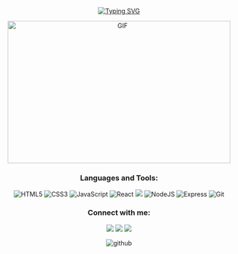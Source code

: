 [ <p align="center">![Typing SVG](https://readme-typing-svg.demolab.com?font=Fira+Code&pause=1000&color=1E00F7&width=720&lines=Hi%2C+I'm+Guadi.++I+am+currently+studying+to+be+a+Developer)](https://git.io/typing-svg)

<p align="center">
 <img alt="GIF" src="https://media.tenor.com/AlUkiGkR2j8AAAAC/new-game-ahagon-umiko-programming.gif" width="500" height="320" />
</p>
</p>

<section align="center">
  <h3>Languages and Tools:</h3>
  <img src="https://img.shields.io/badge/html5-%23E34F26.svg?style=for-the-badge&logo=html5&logoColor=white" alt="HTML5">
  <img src="https://img.shields.io/badge/css3-%231572B6.svg?style=for-the-badge&logo=css3&logoColor=white" alt="CSS3">
  <img src="https://img.shields.io/badge/javascript-%23323330.svg?style=for-the-badge&logo=javascript&logoColor=%23F7DF1E" alt="JavaScript">
  <img src="https://img.shields.io/badge/React-20232A?style=for-the-badge&logo=react&logoColor=61DAFB" alt="React">
  <img src="https://img.shields.io/badge/MySQL-00000F?style=for-the-badge&logo=mysql&logoColor=white">
  <img src="https://img.shields.io/badge/Node.js-43853D?style=for-the-badge&logo=node.js&logoColor=white" alt="NodeJS">
  <img src="https://img.shields.io/badge/Express.js-404D59?style=for-the-badge" alt="Express">
  <img src="https://img.shields.io/badge/GIT-E44C30?style=for-the-badge&logo=git&logoColor=white" alt="Git">
</section>


<h3 align="center">Connect with me:</h3>
<p align="center">
<a align="center" href = "mailto:guadidev@gmail.com"><img src="https://img.shields.io/badge/-Gmail-%23333?style=for-the-badge&logo=gmail&logoColor=white"   target="_blank"></a>
<a align="center" href="https://www.linkedin.com/in/guadalupe-alonso-meira" target="blank"><img src="https://img.shields.io/badge/-LinkedIn-%230077B5?style=for-the-badge&logo=linkedin&logoColor=white" target="_blank"></a>
<a align="center" href = "http://www.guadidev.com/"><img src="https://img.shields.io/badge/-PERSONAL WEB-%23333?style=for-the-badge&"   target="_blank"></a>
</p> 

<p align="center">
  <img src="https://github-profile-summary-cards.vercel.app/api/cards/stats?username=Meira81&theme=github_dark" alt="github">
</p>


